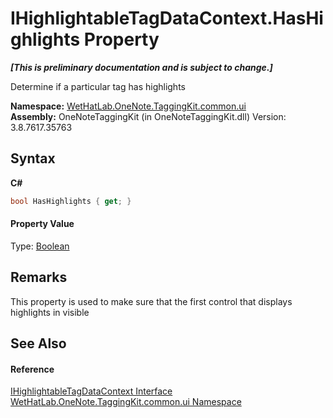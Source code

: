# IHighlightableTagDataContext.HasHighlights Property 
 _**\[This is preliminary documentation and is subject to change.\]**_

Determine if a particular tag has highlights

**Namespace:**&nbsp;<a href="043a9407-ac38-b3ac-7348-a6090af495ad.md">WetHatLab.OneNote.TaggingKit.common.ui</a><br />**Assembly:**&nbsp;OneNoteTaggingKit (in OneNoteTaggingKit.dll) Version: 3.8.7617.35763

## Syntax

**C#**<br />
``` C#
bool HasHighlights { get; }
```


#### Property Value
Type: <a href="http://msdn2.microsoft.com/en-us/library/a28wyd50" target="_blank">Boolean</a>

## Remarks
This property is used to make sure that the first control that displays highlights in visible

## See Also


#### Reference
<a href="ea720471-b128-4927-e7a0-f4b1418c5ca4.md">IHighlightableTagDataContext Interface</a><br /><a href="043a9407-ac38-b3ac-7348-a6090af495ad.md">WetHatLab.OneNote.TaggingKit.common.ui Namespace</a><br />